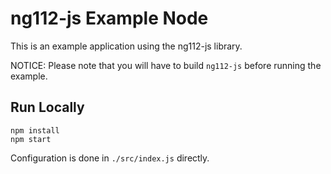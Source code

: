 # ng112-js Example Node

This is an example application using the ng112-js library.

NOTICE: Please note that you will have to build `ng112-js` before running the example.

## Run Locally

```shell
npm install
npm start
```

Configuration is done in `./src/index.js` directly.